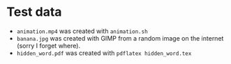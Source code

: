 # Test data

- `animation.mp4` was created with `animation.sh`
- `banana.jpg` was created with GIMP from a random image on the internet (sorry I
  forget where).
- `hidden_word.pdf` was created with `pdflatex hidden_word.tex`

